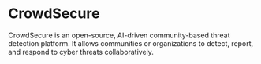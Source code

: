 # CrowdSecure
CrowdSecure is an open-source, AI-driven community-based threat detection platform. It allows communities or organizations to detect, report, and respond to cyber threats collaboratively.
